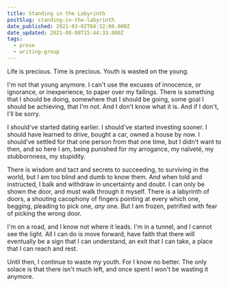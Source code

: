 ```yaml
---
title: Standing in the Labyrinth
postSlug: standing-in-the-labyrinth
date_published: 2021-03-02T04:32:00.000Z
date_updated: 2021-08-08T15:44:33.000Z
tags:
  - prose
  - writing-group
---
```


Life is precious. Time is precious. Youth is wasted on the young.

I'm not that young anymore. I can't use the excuses of innocence, or ignorance, or inexperience, to paper over my failings. There is something that I should be doing, somewhere that I should be going, some goal I should be achieving, that I'm not. And I don't know what it is. And if I don't, I'll be sorry.

I should've started dating earlier. I should've started investing sooner. I should have learned to drive, bought a car, owned a house by now. I should've settled for that one person from that one time, but I didn't want to then, and so here I am, being punished for my arrogance, my naïveté, my stubbornness, my stupidity.

There is wisdom and tact and secrets to succeeding, to surviving in the world, but I am too blind and dumb to know them. And when told and instructed, I balk and withdraw in uncertainty and doubt. I can only be shown the door, and must walk through it myself. There is a labyrinth of doors, a shouting cacophony of fingers pointing at every which one, begging, pleading to pick one, *any* one. But I am frozen, petrified with fear of picking the wrong door.

I'm on a road, and I know not where it leads. I'm in a tunnel, and I cannot see the light. All I can do is move forward, have faith that there will eventually be a sign that I can understand, an exit that I can take, a place that I can reach and rest.

Until then, I continue to waste my youth. For I know no better. The only solace is that there isn't much left, and once spent I won't be wasting it anymore.
